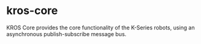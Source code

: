 # kros-core
KROS Core provides the core functionality of the K-Series robots, using an asynchronous publish-subscribe message bus.
